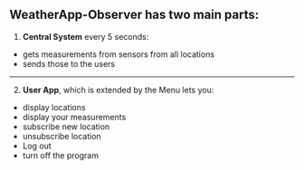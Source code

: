 ## WeatherApp-Observer has two main parts:
1. **Central System** every 5 seconds:
  - gets measurements from sensors from all locations
  - sends those to the users
 -----------------------------------------------------------------------------
2. **User App**, which is extended by the Menu lets you:
  - display locations
  - display your measurements
  - subscribe new location
  - unsubscribe location
  - Log out
  - turn off the program
